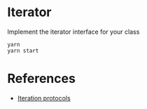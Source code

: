 # Iterator

Implement the iterator interface for your class

```
yarn
yarn start
```

# References

- [Iteration protocols](https://developer.mozilla.org/en-US/docs/Web/JavaScript/Reference/Iteration_protocols)
